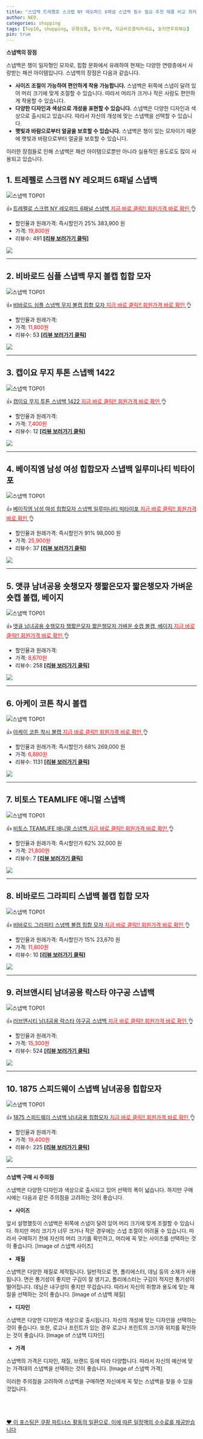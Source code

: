```yaml
---
title: "스냅백 트레펠로 스크랩 NY 레오퍼드 6패널 스냅백 필수 필요 추천 제품 비교 최저 가격 비교 장점 구매 후기 구매평"
author: NEO.
categories: shopping
tags: [Top10, shopping, 유행상품, 필수구매, 지금바로클릭하세요, 놓치면후회해요]
pin: true
---
```

**스냅백의 장점**

스냅백은 챙이 일자형인 모자로, 힙합 문화에서 유래하여 현재는 다양한 연령층에서 사랑받는 패션 아이템입니다. 스냅백의 장점은 다음과 같습니다.

* **사이즈 조절이 가능하여 편안하게 착용 가능합니다.** 스냅백은 뒤쪽에 스냅이 달려 있어 머리 크기에 맞게 조절할 수 있습니다. 따라서 머리가 크거나 작은 사람도 편안하게 착용할 수 있습니다.
* **다양한 디자인과 색상으로 개성을 표현할 수 있습니다.** 스냅백은 다양한 디자인과 색상으로 출시되고 있습니다. 따라서 자신의 개성에 맞는 스냅백을 선택할 수 있습니다.
* **햇빛과 바람으로부터 얼굴을 보호할 수 있습니다.** 스냅백은 챙이 있는 모자이기 때문에 햇빛과 바람으로부터 얼굴을 보호할 수 있습니다.

이러한 장점들로 인해 스냅백은 패션 아이템으로뿐만 아니라 실용적인 용도로도 많이 사용되고 있습니다.

   

## 1. 트레펠로 스크랩 NY 레오퍼드 6패널 스냅백

![스냅백 TOP01](https://thumbnail6.coupangcdn.com/thumbnails/remote/490x490ex/image/vendor_inventory/9806/8f2446e5e9568f57548c8bdef768cd202cfcd792ccbdbbd9b07a0c01d2f0.jpg)


👍 [트레펠로 스크랩 NY 레오퍼드 6패널 스냅백 <font color=red> 지금 바로 클릭!! 회원가격 바로 확인 </font> ](https://link.coupang.com/re/AFFSDP?lptag=AF3617701&subid=GithubCoopas&pageKey=653430&traceid=V0-153&itemId=2327564&vendorItemId=82728802716) 👌 


- 할인율과 원래가격: 즉시할인가 25%  383,900   원
- 가격: <span style='color:red'>19,800원</span>
- 리뷰수: 491  [**[리뷰 보러가기 클릭]**](https://link.coupang.com/re/AFFSDP?lptag=AF3617701&subid=GithubCoopas&pageKey=653430&traceid=V0-153&itemId=2327564&vendorItemId=82728802716)

[![](/discount_price.png)](https://link.coupang.com/re/AFFSDP?lptag=AF3617701&subid=GithubCoopas&pageKey=653430&traceid=V0-153&itemId=2327564&vendorItemId=82728802716)

---


   

## 2. 비바로드 심플 스냅백 무지 볼캡 힙합 모자

![스냅백 TOP01](https://thumbnail10.coupangcdn.com/thumbnails/remote/490x490ex/image/vendor_inventory/74c0/b853b1eb69a8bce21cf1d39b912583e5810e9e7e6ac266c5a0260c8ba807.jpg)


👍 [비바로드 심플 스냅백 무지 볼캡 힙합 모자 <font color=red> 지금 바로 클릭!! 회원가격 바로 확인 </font> ](https://link.coupang.com/re/AFFSDP?lptag=AF3617701&subid=GithubCoopas&pageKey=7167193689&traceid=V0-153&itemId=18048789910&vendorItemId=85215554357) 👌 


- 할인율과 원래가격: 
- 가격: <span style='color:red'>11,800원</span>
- 리뷰수: 53  [**[리뷰 보러가기 클릭]**](https://link.coupang.com/re/AFFSDP?lptag=AF3617701&subid=GithubCoopas&pageKey=7167193689&traceid=V0-153&itemId=18048789910&vendorItemId=85215554357)

[![](/discount_price.png)](https://link.coupang.com/re/AFFSDP?lptag=AF3617701&subid=GithubCoopas&pageKey=7167193689&traceid=V0-153&itemId=18048789910&vendorItemId=85215554357)

---


   

## 3. 캡이요 무지 투톤 스냅백 1422

![스냅백 TOP01](https://thumbnail8.coupangcdn.com/thumbnails/remote/490x490ex/image/vendor_inventory/92f4/92eb5d723a9b471b025d4b882642a8866d4324dfae27bdeeb5e55c7893fa.jpg)


👍 [캡이요 무지 투톤 스냅백 1422 <font color=red> 지금 바로 클릭!! 회원가격 바로 확인 </font> ](https://link.coupang.com/re/AFFSDP?lptag=AF3617701&subid=GithubCoopas&pageKey=1445856&traceid=V0-153&itemId=6293533&vendorItemId=3008167294) 👌 


- 할인율과 원래가격: 
- 가격: <span style='color:red'>7,400원</span>
- 리뷰수: 12  [**[리뷰 보러가기 클릭]**](https://link.coupang.com/re/AFFSDP?lptag=AF3617701&subid=GithubCoopas&pageKey=1445856&traceid=V0-153&itemId=6293533&vendorItemId=3008167294)

[![](/discount_price.png)](https://link.coupang.com/re/AFFSDP?lptag=AF3617701&subid=GithubCoopas&pageKey=1445856&traceid=V0-153&itemId=6293533&vendorItemId=3008167294)

---


   

## 4. 베이직엠 남성 여성 힙합모자 스냅백 일루미나티 빅타이포

![스냅백 TOP01](https://thumbnail6.coupangcdn.com/thumbnails/remote/490x490ex/image/vendor_inventory/4ced/98a89f00c92a378063048fa3c00dcc7773086cfa89334c952f9cb87bff31.jpg)


👍 [베이직엠 남성 여성 힙합모자 스냅백 일루미나티 빅타이포 <font color=red> 지금 바로 클릭!! 회원가격 바로 확인 </font> ](https://link.coupang.com/re/AFFSDP?lptag=AF3617701&subid=GithubCoopas&pageKey=1930402956&traceid=V0-153&itemId=3277079084&vendorItemId=78108076612) 👌 


- 할인율과 원래가격: 즉시할인가 91%  98,000   원
- 가격: <span style='color:red'>25,900원</span>
- 리뷰수: 37  [**[리뷰 보러가기 클릭]**](https://link.coupang.com/re/AFFSDP?lptag=AF3617701&subid=GithubCoopas&pageKey=1930402956&traceid=V0-153&itemId=3277079084&vendorItemId=78108076612)

[![](/discount_price.png)](https://link.coupang.com/re/AFFSDP?lptag=AF3617701&subid=GithubCoopas&pageKey=1930402956&traceid=V0-153&itemId=3277079084&vendorItemId=78108076612)

---


   

## 5. 앳큐 남녀공용 숏챙모자 챙짧은모자 짧은챙모자 가벼운 숏캡 볼캡, 베이지

![스냅백 TOP01](https://thumbnail10.coupangcdn.com/thumbnails/remote/490x490ex/image/vendor_inventory/949a/6742dd235c01263f63e7bed45f92bbdc43a8606a036f87f3638744ce0371.jpg)


👍 [앳큐 남녀공용 숏챙모자 챙짧은모자 짧은챙모자 가벼운 숏캡 볼캡, 베이지 <font color=red> 지금 바로 클릭!! 회원가격 바로 확인 </font> ](https://link.coupang.com/re/AFFSDP?lptag=AF3617701&subid=GithubCoopas&pageKey=6769949099&traceid=V0-153&itemId=15892707699&vendorItemId=87289029143) 👌 


- 할인율과 원래가격: 
- 가격: <span style='color:red'>8,670원</span>
- 리뷰수: 258  [**[리뷰 보러가기 클릭]**](https://link.coupang.com/re/AFFSDP?lptag=AF3617701&subid=GithubCoopas&pageKey=6769949099&traceid=V0-153&itemId=15892707699&vendorItemId=87289029143)

[![](/discount_price.png)](https://link.coupang.com/re/AFFSDP?lptag=AF3617701&subid=GithubCoopas&pageKey=6769949099&traceid=V0-153&itemId=15892707699&vendorItemId=87289029143)

---


   

## 6. 아케이 코튼 착시 볼캡

![스냅백 TOP01](https://thumbnail7.coupangcdn.com/thumbnails/remote/490x490ex/image/rs_quotation_api/3eeuio8q/b99fcddfb0a34d61ae985912ee58f857.jpg)


👍 [아케이 코튼 착시 볼캡 <font color=red> 지금 바로 클릭!! 회원가격 바로 확인 </font> ](https://link.coupang.com/re/AFFSDP?lptag=AF3617701&subid=GithubCoopas&pageKey=7193534340&traceid=V0-153&itemId=18167798305&vendorItemId=85317322866) 👌 


- 할인율과 원래가격: 즉시할인가 68%  269,000   원
- 가격: <span style='color:red'>6,890원</span>
- 리뷰수: 1131  [**[리뷰 보러가기 클릭]**](https://link.coupang.com/re/AFFSDP?lptag=AF3617701&subid=GithubCoopas&pageKey=7193534340&traceid=V0-153&itemId=18167798305&vendorItemId=85317322866)

[![](/discount_price.png)](https://link.coupang.com/re/AFFSDP?lptag=AF3617701&subid=GithubCoopas&pageKey=7193534340&traceid=V0-153&itemId=18167798305&vendorItemId=85317322866)

---


   

## 7. 비토스 TEAMLIFE 애니멀 스냅백

![스냅백 TOP01](https://thumbnail7.coupangcdn.com/thumbnails/remote/490x490ex/image/vendor_inventory/cc13/dfe486b329fae9e6f09caaf72a09fb3447fedc3f8d271a17eec12202f001.jpg)


👍 [비토스 TEAMLIFE 애니멀 스냅백 <font color=red> 지금 바로 클릭!! 회원가격 바로 확인 </font> ](https://link.coupang.com/re/AFFSDP?lptag=AF3617701&subid=GithubCoopas&pageKey=64402780&traceid=V0-153&itemId=218308619&vendorItemId=76363801270) 👌 


- 할인율과 원래가격: 즉시할인가 62%  32,000   원
- 가격: <span style='color:red'>21,800원</span>
- 리뷰수: 7  [**[리뷰 보러가기 클릭]**](https://link.coupang.com/re/AFFSDP?lptag=AF3617701&subid=GithubCoopas&pageKey=64402780&traceid=V0-153&itemId=218308619&vendorItemId=76363801270)

[![](/discount_price.png)](https://link.coupang.com/re/AFFSDP?lptag=AF3617701&subid=GithubCoopas&pageKey=64402780&traceid=V0-153&itemId=218308619&vendorItemId=76363801270)

---


   

## 8. 비바로드 그라피티 스냅백 볼캡 힙합 모자

![스냅백 TOP01](https://thumbnail7.coupangcdn.com/thumbnails/remote/490x490ex/image/vendor_inventory/d883/3863a6614da5ddec5aa71a7f47bcbefdae5a52dbfa0f4e99381ca07c3e64.jpg)


👍 [비바로드 그라피티 스냅백 볼캡 힙합 모자 <font color=red> 지금 바로 클릭!! 회원가격 바로 확인 </font> ](https://link.coupang.com/re/AFFSDP?lptag=AF3617701&subid=GithubCoopas&pageKey=7167248319&traceid=V0-153&itemId=18049017695&vendorItemId=85215698485) 👌 


- 할인율과 원래가격: 즉시할인가 15%  23,670   원
- 가격: <span style='color:red'>11,800원</span>
- 리뷰수: 10  [**[리뷰 보러가기 클릭]**](https://link.coupang.com/re/AFFSDP?lptag=AF3617701&subid=GithubCoopas&pageKey=7167248319&traceid=V0-153&itemId=18049017695&vendorItemId=85215698485)

[![](/discount_price.png)](https://link.coupang.com/re/AFFSDP?lptag=AF3617701&subid=GithubCoopas&pageKey=7167248319&traceid=V0-153&itemId=18049017695&vendorItemId=85215698485)

---


   

## 9. 러브앤시티 남녀공용 락스타 야구공 스냅백

![스냅백 TOP01](https://thumbnail9.coupangcdn.com/thumbnails/remote/490x490ex/image/vendor_inventory/347b/a9c2090052d9a5e82893f90b43dd7a1ace18c11d7d33e6faadd6b4b293f1.jpg)


👍 [러브앤시티 남녀공용 락스타 야구공 스냅백 <font color=red> 지금 바로 클릭!! 회원가격 바로 확인 </font> ](https://link.coupang.com/re/AFFSDP?lptag=AF3617701&subid=GithubCoopas&pageKey=5715996618&traceid=V0-153&itemId=9545183035&vendorItemId=76829871882) 👌 


- 할인율과 원래가격: 
- 가격: <span style='color:red'>15,300원</span>
- 리뷰수: 524  [**[리뷰 보러가기 클릭]**](https://link.coupang.com/re/AFFSDP?lptag=AF3617701&subid=GithubCoopas&pageKey=5715996618&traceid=V0-153&itemId=9545183035&vendorItemId=76829871882)

[![](/discount_price.png)](https://link.coupang.com/re/AFFSDP?lptag=AF3617701&subid=GithubCoopas&pageKey=5715996618&traceid=V0-153&itemId=9545183035&vendorItemId=76829871882)

---


   

## 10. 1875 스피드웨이 스냅백 남녀공용 힙합모자

![스냅백 TOP01](https://thumbnail6.coupangcdn.com/thumbnails/remote/490x490ex/image/vendor_inventory/149f/e90628cd7285722af8c3ba6499c1dea4ad7bebda06f04200f28d3a484ba8.jpg)


👍 [1875 스피드웨이 스냅백 남녀공용 힙합모자 <font color=red> 지금 바로 클릭!! 회원가격 바로 확인 </font> ](https://link.coupang.com/re/AFFSDP?lptag=AF3617701&subid=GithubCoopas&pageKey=7695578576&traceid=V0-153&itemId=20590263248&vendorItemId=87665151977) 👌 


- 할인율과 원래가격: 
- 가격: <span style='color:red'>19,400원</span>
- 리뷰수: 225  [**[리뷰 보러가기 클릭]**](https://link.coupang.com/re/AFFSDP?lptag=AF3617701&subid=GithubCoopas&pageKey=7695578576&traceid=V0-153&itemId=20590263248&vendorItemId=87665151977)

[![](/discount_price.png)](https://link.coupang.com/re/AFFSDP?lptag=AF3617701&subid=GithubCoopas&pageKey=7695578576&traceid=V0-153&itemId=20590263248&vendorItemId=87665151977)

---
**스냅백 구매 시 주의점**

스냅백은 다양한 디자인과 색상으로 출시되고 있어 선택의 폭이 넓습니다. 하지만 구매 시에는 다음과 같은 주의점을 고려하는 것이 좋습니다.

* **사이즈**

앞서 설명했듯이 스냅백은 뒤쪽에 스냅이 달려 있어 머리 크기에 맞게 조절할 수 있습니다. 하지만 머리 크기가 너무 크거나 작은 경우에는 스냅 조절이 어려울 수 있습니다. 따라서 구매하기 전에 자신의 머리 크기를 확인하고, 머리에 꼭 맞는 사이즈를 선택하는 것이 좋습니다.
[Image of 스냅백 사이즈]

* **재질**

스냅백은 다양한 재질로 제작됩니다. 일반적으로 면, 폴리에스터, 데님 등의 소재가 사용됩니다. 면은 통기성이 좋지만 구김이 잘 생기고, 폴리에스터는 구김이 적지만 통기성이 떨어집니다. 데님은 내구성이 좋지만 무겁습니다. 따라서 자신의 취향과 용도에 맞는 재질을 선택하는 것이 좋습니다.
[Image of 스냅백 재질]

* **디자인**

스냅백은 다양한 디자인과 색상으로 출시됩니다. 자신의 개성에 맞는 디자인을 선택하는 것이 좋습니다. 또한, 로고나 프린트가 있는 경우 로고나 프린트의 크기와 위치를 확인하는 것이 좋습니다.
[Image of 스냅백 디자인]

* **가격**

스냅백의 가격은 디자인, 재질, 브랜드 등에 따라 다양합니다. 따라서 자신의 예산에 맞는 가격대의 스냅백을 선택하는 것이 좋습니다.
[Image of 스냅백 가격]

이러한 주의점을 고려하여 스냅백을 구매하면 자신에게 꼭 맞는 스냅백을 찾을 수 있을 것입니다.<br><br><br><br><br> [ ❤  이 포스팅은 쿠팡 파트너스 활동의 일환으로, 이에 따른 일정액의 수수료를 제공받습니다](https://link.coupang.com/a/bcEFyh)
